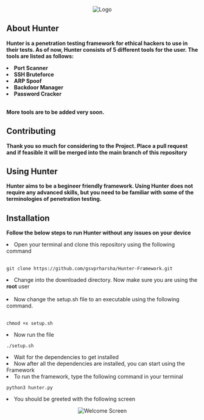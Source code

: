 <p align="center">
  <img alt="Logo" src="https://github.com/gsvprharsha/Hunter-Framework/blob/main/Hunter-Framework.png?raw=true">
</p>

## About Hunter
<b>Hunter is a penetration testing framework for ethical hackers to use in their tests. As of now, Hunter consists of 5 different tools for the user. The tools are listed as follows:
  <li>Port Scanner</li>
  <li>SSH Bruteforce</li>
  <li>ARP Spoof</li>
  <li>Backdoor Manager</li>
  <li>Password Cracker</li><br>
  
More tools are to be added very soon. </b>
  
## Contributing
<b>Thank you so much for considering to the Project. Place a pull request and if feasible it will be merged into the main branch of this repository</b>

## Using Hunter
<b> Hunter aims to be a begineer friendly framework. Using Hunter does not require any advanced skills, but you need to be familiar with some of the terminologies of penetration testing.</b>

## Installation
<b> Follow the below steps to run Hunter without any issues on your device</b>
<li>Open your terminal and clone this repository using the following command</li><br>

```
git clone https://github.com/gsvprharsha/Hunter-Framework.git
```

<li>Change into the downloaded directory. Now make sure you are using the <b>root</b> user</li><br>
<li>Now change the setup.sh file to an executable using the following command.</li><br>

```
chmod +x setup.sh
```

<li>Now run the file</li>

```
./setup.sh
```

<li>Wait for the dependencies to get installed</li>
<li>Now after all the dependencies are installed, you can start using the Framework</li>
<li>To run the framework, type the following command in your terminal</li>

```
python3 hunter.py
```

<li>You should be greeted with the following screen</li>
<p align="center">
  <img alt="Welcome Screen" src="https://github.com/gsvprharsha/Hunter-Framework/blob/main/Hunter-Welcome-Screen.png?raw=true">
</p>


